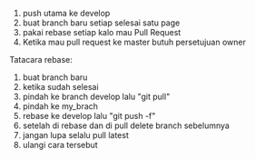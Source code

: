 1. push utama ke develop
2. buat branch baru setiap selesai satu page
3. pakai rebase setiap kalo mau Pull Request
4. Ketika mau pull request ke master butuh persetujuan owner

Tatacara rebase:

1. buat branch baru
2. ketika sudah selesai
3. pindah ke branch develop lalu "git pull"
4. pindah ke my_brach
5. rebase ke develop lalu "git push -f"
6. setelah di rebase dan di pull delete branch sebelumnya
7. jangan lupa selalu pull latest
8. ulangi cara tersebut
